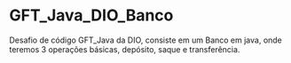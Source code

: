# GFT_Java_DIO_Banco
Desafio de código GFT_Java da DIO, consiste em um Banco em java, onde teremos 3 operações básicas, depósito, saque e transferência.
